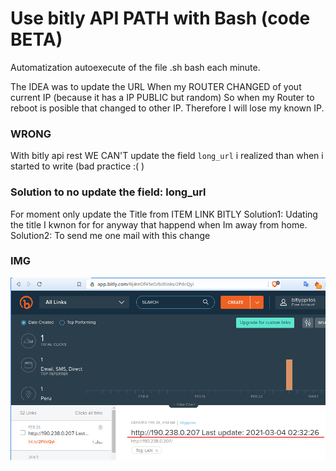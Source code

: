 # Use bitly API PATH with Bash  (code BETA)

Automatization autoexecute of the file .sh bash each minute.


The IDEA was to update the URL When my ROUTER CHANGED of yout current IP (because it has a IP PUBLIC but random)
So when my Router to reboot is posible that changed to other IP. Therefore I will lose my known IP.


### WRONG

With bitly api rest  WE CAN'T update the field `long_url`
i realized than when i started to write (bad practice :( )


### Solution to no update the field: long_url

For moment only update the Title from ITEM LINK BITLY
Solution1: Udating the title I kwnon for for anyway that happend when Im away from home.
Solution2: To send me one mail  with this change


### IMG

![Ref Image BITLY URL UPDATE](README/README.png)

